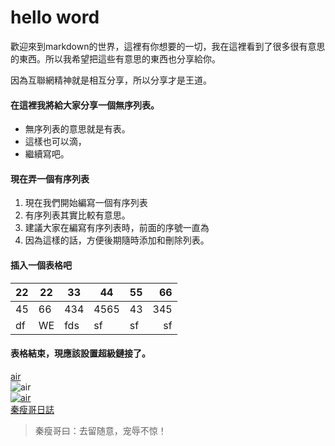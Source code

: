 # hello word  

歡迎來到markdown的世界，這裡有你想要的一切，我在這裡看到了很多很有意思的東西。所以我希望把這些有意思的東西也分享給你。

因為互聯網精神就是相互分享，所以分享才是王道。  
#### 在這裡我將給大家分享一個無序列表。
* 無序列表的意思就是有表。  
* 這樣也可以滴，
* 繼續寫吧。  

#### 現在弄一個有序列表  
1. 現在我們開始編寫一個有序列表
1. 有序列表其實比較有意思。
1. 建議大家在編寫有序列表時，前面的序號一直為  
1. 因為這樣的話，方便後期隨時添加和刪除列表。 

#### 插入一個表格吧  
|22|22|33|44|55|66|
|:----|----|----|----|----|----:|
|45|66|434|4565|43|345|
|df|WE|fds|sf|sf|sf|

#### 表格結束，現應該設置超級鏈接了。  
[air](http://www.qg001.com/file/air.png)  
![air](http://www.qg001.com/file/air.png)  
[![air](http://www.qg001.com/file/air.png "one dicm")](http://qy.qg001.com)  
[秦瘦哥日誌](http://qy.qg001.com)  
> 秦瘦哥曰：去留随意，宠辱不惊！  
  
